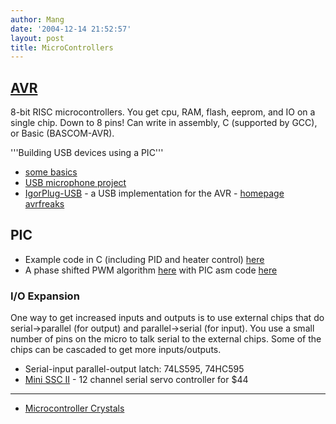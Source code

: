 ```yaml
---
author: Mang
date: '2004-12-14 21:52:57'
layout: post
title: MicroControllers
---
```


## [AVR](/microcontrollers/AVR.html)

8-bit RISC microcontrollers.  You get cpu, RAM, flash, eeprom, and IO on a single chip.  Down to 8 pins!  Can write in assembly, C (supported by GCC), or Basic (BASCOM-AVR).

'''Building USB devices using a PIC'''

* [some basics](http://stage.itp.tsoa.nyu.edu/~jn429/usbxtra/)
* [USB microphone project](http://www.alanmacek.com/usb/project.html)
* [IgorPlug-USB](http://www.cesko.host.sk/IgorPlugUSB/IgorPlug-USB%20(AVR)_eng.htm) - a USB implementation for the AVR - [homepage](http://www.cesko.host.sk/IgorPlugUSB/IgorPlug-USB%20(AVR)_eng.htm) [avrfreaks](http://www.avrfreaks.net/Tools/showtools.php?ToolID=459)

## PIC

* Example code in C (including PID and heater control) [here](http://www.microchipc.com/sourcecode/)
* A phase shifted PWM algorithm [here](http://www.dattalo.com/technical/theory/pwm.html) with PIC asm code [here](http://www.dattalo.com/technical/software/pic/pwm8.asm)

### I/O Expansion

One way to get increased inputs and outputs is to use external chips that do serial->parallel (for output) and parallel->serial (for input).  You use a small number of pins on the micro to talk serial to the external chips.  Some of the chips can be cascaded to get more inputs/outputs.


* Serial-input parallel-output latch: 74LS595, 74HC595
* [Mini SSC II](http://www.seetron.com/ssc.htm) - 12 channel serial servo controller for $44

----

* [Microcontroller Crystals](http://www.dvanhorn.org/Micros/All/Crystals.php)
